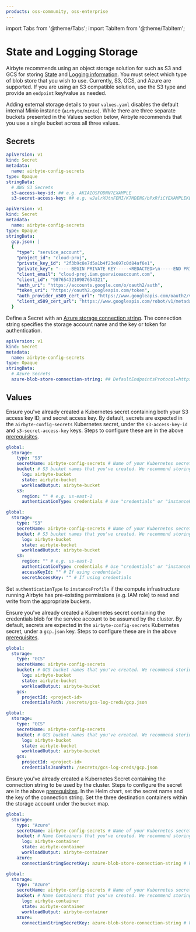 ```yaml
---
products: oss-community, oss-enterprise
---
```


import Tabs from '@theme/Tabs';
import TabItem from '@theme/TabItem';

# State and Logging Storage

Airbyte recommends using an object storage solution for such as S3 and GCS for storing [State](../../understanding-airbyte/airbyte-protocol/#state--checkpointing) and [Logging information](../../operator-guides/browsing-output-logs).
You must select which type of blob store that you wish to use. Currently, S3, GCS, and Azure are supported. If you are using an S3 compatible solution, use the S3 type and provide an `endpoint` key/value as needed.

Adding external storage details to your `values.yaml` disables the default internal Minio instance (`airbyte/minio`). While there are three separate buckets presented in the Values section below, Airbyte recommends that you use a single bucket across all three values.

## Secrets

<Tabs >
<TabItem value="S3" label="S3" default>

```yaml
apiVersion: v1
kind: Secret
metadata:
  name: airbyte-config-secrets
type: Opaque
stringData:
  # AWS S3 Secrets
  s3-access-key-id: ## e.g. AKIAIOSFODNN7EXAMPLE
  s3-secret-access-key: ## e.g. wJalrXUtnFEMI/K7MDENG/bPxRfiCYEXAMPLEKEY

```

</TabItem>
<TabItem value="GCS" label="GCS">

```yaml
apiVersion: v1
kind: Secret
metadata:
  name: airbyte-config-secrets
type: Opaque
stringData:
  gcp.json: |
  {
    "type": "service_account",
    "project_id": "cloud-proj",
    "private_key_id": "2f3b9c8e7d5a1b4f23e697c0d84af6e1",
    "private_key": "-----BEGIN PRIVATE KEY-----<REDACTED>\n-----END PRIVATE KEY-----\n",
    "client_email": "cloud-proj.iam.gserviceaccount.com",
    "client_id": "9876543210987654321",
    "auth_uri": "https://accounts.google.com/o/oauth2/auth",
    "token_uri": "https://oauth2.googleapis.com/token",
    "auth_provider_x509_cert_url": "https://www.googleapis.com/oauth2/v1/certs",
    "client_x509_cert_url": "https://www.googleapis.com/robot/v1/metadata/x509/cloud-proj.iam.gserviceaccount.com"
  }
```
</TabItem>

<TabItem value="Azure Blob" label="Azure" default>

Define a Secret with an [Azure storage connection string](https://learn.microsoft.com/en-us/azure/storage/common/storage-configure-connection-string). The connection string specifies the storage account name and the key or token for authentication.

```yaml
apiVersion: v1
kind: Secret
metadata:
  name: airbyte-config-secrets
type: Opaque
stringData:
  # Azure Secrets
  azure-blob-store-connection-string: ## DefaultEndpointsProtocol=https;AccountName=mystorageaccount;AccountKey=wJalrXUtnFEMI/wJalrXUtnFEMI/K7MDENG/bPxRfiCYEXAMPLEKEY/wJalrXUtnFEMI/K7MDENG/bPxRfiCYEXAMPLEKEY==;EndpointSuffix=core.windows.net
```

</TabItem>


</Tabs>

## Values

<Tabs >
<TabItem value="S3" label="S3" default>

Ensure you've already created a Kubernetes secret containing both your S3 access key ID, and secret access key. By default, secrets are expected in the `airbyte-config-secrets` Kubernetes secret, under the `s3-access-key-id` and `s3-secret-access-key` keys. Steps to configure these are in the above [prerequisites](#secrets).

<Tabs groupId="helm-chart-version">
<TabItem value='helm-1' label='Helm chart V1' default>

```yaml title="values.yaml"
global:
  storage:
    type: "S3"
    secretName: airbyte-config-secrets # Name of your Kubernetes secret.
    bucket: # S3 bucket names that you've created. We recommend storing the following all in one bucket.
      log: airbyte-bucket
      state: airbyte-bucket
      workloadOutput: airbyte-bucket
    s3:
      region: "" # e.g. us-east-1
      authenticationType: credentials # Use "credentials" or "instanceProfile"
```

</TabItem>
<TabItem value='helm-2' label='Helm chart V2' default>

```yaml title="values.yaml"
global:
  storage:
    type: "S3"
    secretName: airbyte-config-secrets # Name of your Kubernetes secret.
    bucket: # S3 bucket names that you've created. We recommend storing the following all in one bucket.
      log: airbyte-bucket
      state: airbyte-bucket
      workloadOutput: airbyte-bucket
    s3:
      region: "" # e.g. us-east-1
      authenticationType: credentials # Use "credentials" or "instanceProfile"
      accessKeyId: "" # If using credentials
      secretAccessKey: "" # If using credentials
```

</TabItem>
</Tabs>

Set `authenticationType` to `instanceProfile` if the compute infrastructure running Airbyte has pre-existing permissions (e.g. IAM role) to read and write from the appropriate buckets.

</TabItem>
<TabItem value="GCS" label="GCS">

Ensure you've already created a Kubernetes secret containing the credentials blob for the service account to be assumed by the cluster. By default, secrets are expected in the `airbyte-config-secrets` Kubernetes secret, under a `gcp.json` key. Steps to configure these are in the above [prerequisites](#secrets).

<Tabs groupId="helm-chart-version">
<TabItem value='helm-1' label='Helm chart V1' default>

```yaml title="values.yaml"
global:
  storage:
    type: "GCS"
    secretName: airbyte-config-secrets
    bucket: # GCS bucket names that you've created. We recommend storing the following all in one bucket.
      log: airbyte-bucket
      state: airbyte-bucket
      workloadOutput: airbyte-bucket
    gcs:
      projectId: <project-id>
      credentialsPath: /secrets/gcs-log-creds/gcp.json
```

</TabItem>
<TabItem value='helm-2' label='Helm chart V2' default>

```yaml title="values.yaml"
global:
  storage:
    type: "GCS"
    secretName: airbyte-config-secrets
    bucket: # GCS bucket names that you've created. We recommend storing the following all in one bucket.
      log: airbyte-bucket
      state: airbyte-bucket
      workloadOutput: airbyte-bucket
    gcs:
      projectId: <project-id>
      credentialsJsonPath: /secrets/gcs-log-creds/gcp.json
```

</TabItem>
</Tabs>

</TabItem>

<TabItem value="Azure Blob" label="Azure" default>

Ensure you've already created a Kubernetes Secret containing the connection string to be used by the cluster. Steps to configure the secret are in the above [prerequisites](#secrets). In the Helm chart, set the secret name and the key of the connection string. Set the three destination containers within the storage account under the `bucket` map.

<Tabs groupId="helm-chart-version">
<TabItem value='helm-1' label='Helm chart V1' default>

```yaml title="values.yaml"
global:
  storage:
    type: "Azure"
    secretName: airbyte-config-secrets # Name of your Kubernetes secret.
    bucket: # Name Containers that you've created. We recommend storing the following all in one Container.
      log: airbyte-container
      state: airbyte-container
      workloadOutput: airbyte-container
    azure:
      connectionStringSecretKey: azure-blob-store-connection-string # key of your Kubernetes secret
```

</TabItem>
<TabItem value='helm-2' label='Helm chart V2' default>

```yaml title="values.yaml"
global:
  storage:
    type: "Azure"
    secretName: airbyte-config-secrets # Name of your Kubernetes secret.
    bucket: # Name Containers that you've created. We recommend storing the following all in one Container.
      log: airbyte-container
      state: airbyte-container
      workloadOutput: airbyte-container
    azure:
      connectionStringSecretKey: azure-blob-store-connection-string # key of your Kubernetes secret
```

</TabItem>
</Tabs>

</TabItem>

</Tabs>
